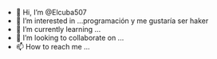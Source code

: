 - 👋 Hi, I’m @Elcuba507
- 👀 I’m interested in ...programación y me gustaría ser haker
- 🌱 I’m currently learning ...
- 💞️ I’m looking to collaborate on ...
- 📫 How to reach me ...

<!---
Elcuba507/Elcuba507 is a ✨ special ✨ repository because its `README.md` (this file) appears on your GitHub profile.
You can click the Preview link to take a look at your changes.
--->
